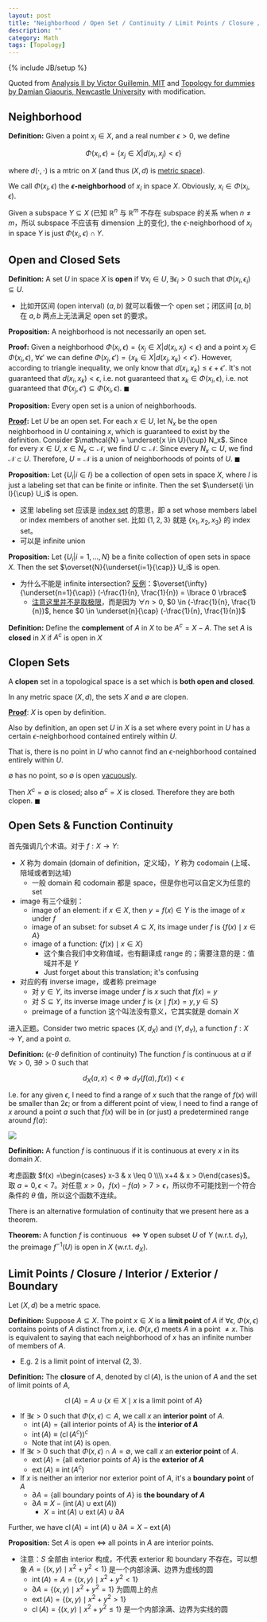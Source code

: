 ```yaml
---
layout: post
title: "Neighborhood / Open Set / Continuity / Limit Points / Closure / Interior / Exterior / Boundary"
description: ""
category: Math
tags: [Topology]
---
```

{% include JB/setup %}

Quoted from [Analysis II by Victor Guillemin, MIT](https://ocw.mit.edu/courses/mathematics/18-101-analysis-ii-fall-2005/lecture-notes/lecture1.pdf) and [Topology for dummies by Damian Giaouris, Newcastle University](https://www.staff.ncl.ac.uk/damian.giaouris/pdf/various/Topology_for_dummies.pdf) with modification.

## Neighborhood

**Definition:** Given a point $x_i \in X$, and a real number $\epsilon > 0$, we define

$$
\Phi(x_i, \epsilon) = \lbrace x_j \in X \vert d(x_i, x_j) < \epsilon \rbrace
$$

where $d(\cdot, \cdot)$ is a mtric on $X$ (and thus $(X, d)$ is [metric space](/math/2018/05/09/kernel)).

We call $\Phi(x_i, \epsilon)$ the **$\epsilon$-neighborhood** of $x_i$ in space $X$. Obviously, $x_i \in \Phi(x_i, \epsilon)$.

Given a subspace $Y \subseteq X$ (已知 $\mathbb{R}^n$ 与 $\mathbb{R}^m$ 不存在 subspace 的关系 when $n \neq m$，所以 subspace 不应该有 dimension 上的变化), the $\epsilon$-neighborhood of $x_i$ in space $Y$ is just $\Phi(x_i, \epsilon) \cap Y$.

## Open and Closed Sets

**Definition:** A set $U$ in space $X$ is **open** if $\forall x_i \in U, \exists \epsilon_i > 0$ such that $\Phi(x_i, \epsilon_i) \subseteq U$.

- 比如开区间 (open interval) $(a, b)$ 就可以看做一个 open set；闭区间 $[a, b]$ 在 $a, b$ 两点上无法满足 open set 的要求。

**Proposition:** A neighborhood is not necessarily an open set.

**Proof:** Given a neighborhood $\Phi(x_i, \epsilon) = \lbrace x_j \in X \vert d(x_i, x_j) < \epsilon \rbrace$ and a point $x_j \in \Phi(x_i, \epsilon)$, $\forall \epsilon'$ we can define $\Phi(x_j, \epsilon') = \lbrace x_k \in X \vert d(x_j, x_k) < \epsilon' \rbrace$. However, according to triangle inequality, we only know that $d(x_i, x_k) \leq \epsilon + \epsilon'$. It's not guaranteed that $d(x_i, x_k) < \epsilon$, i.e. not guaranteed that $x_k \in \Phi(x_i, \epsilon)$, i.e. not guaranteed that $\Phi(x_j, \epsilon') \subseteq \Phi(x_i, \epsilon)$. $\blacksquare$

**Proposition:** Every open set is a union of neighborhoods.

**[Proof](https://math.stackexchange.com/a/830584):** Let $U$ be an open set. For each $x \in U$, let $N_x$ be the open neighborhood in $U$ containing $x$, which is guaranteed to exist by the definition. Consider $\mathcal{N} = \underset{x \in U}{\cup} N_x$. Since for every $x \in U$, $x \in N_x \subset \mathcal{N}$, we find $U \subset \mathcal{N}$. Since every $N_x \subset U$, we find $\mathcal{N} \subset U$. Therefore, $U = \mathcal{N}$ is a union of neighborhoods of points of $U$. $\blacksquare$

**Proposition:** Let $\lbrace U_i \vert i \in I \rbrace$ be a collection of open sets in space $X$, where $I$ is just a labeling set that can be finite or infinite. Then the set $\underset{i \in I}{\cup} U_i$ is open.

- 这里 labeling set 应该是 [index set](https://en.wikipedia.org/wiki/Index_set) 的意思，即 a set whose members label or index members of another set. 比如 $\lbrace 1,2,3 \rbrace$ 就是 $\lbrace x_1, x_2, x_3 \rbrace$ 的 index set。
- 可以是 infinite union

**Proposition:** Let $\lbrace U_i \vert i = 1,\dots, N \rbrace$ be a finite collection of open sets in space $X$. Then the set $\overset{N}{\underset{i=1}{\cap}} U_i$ is open.

- 为什么不能是 infinite intersection? [反例](https://math.stackexchange.com/a/1460856)：$\overset{\infty}{\underset{n=1}{\cap}} (-\frac{1}{n}, \frac{1}{n}) = \lbrace 0 \rbrace$
    - [注意这里并不是取极限](https://math.stackexchange.com/questions/2274229/problem-with-a-limit-and-the-infinite-intersection-of-open-sets)，而是因为 $\forall n>0$, $0 \in (-\frac{1}{n}, \frac{1}{n})$, hence $0 \in \underset{n}{\cap} (-\frac{1}{n}, \frac{1}{n})$

**Definition:** Define the **complement** of $A$ in $X$ to be $A^c = X - A$. The set $A$ is **closed** in $X$ if $A^c$ is open in $X$

## Clopen Sets

A **clopen** set in a topological space is a set which is **both open and closed**.

In any metric space $(X, d)$, the sets $X$ and $\emptyset$ are clopen.

**[Proof](https://proofwiki.org/wiki/Empty_Set_is_Open_in_Metric_Space)**: $X$ is open by definition.

Also by definition, an open set $U$ in $X$ is a set where every point in $U$ has a certain $\epsilon$-neighborhood contained entirely within $U$. 

That is, there is no point in $U$ who cannot find an $\epsilon$-neighborhood contained entirely within $U$.

$\emptyset$ has no point, so $\emptyset$ is open [vacuously](https://proofwiki.org/wiki/Definition:Vacuous_Truth).

Then $X^c = \emptyset$ is closed; also $\emptyset^c = X$ is closed. Therefore they are both clopen. $\blacksquare$

## Open Sets & Function Continuity

首先强调几个术语。对于 $f: X \to Y$:

- $X$ 称为 domain (domain of definition，定义域)，$Y$ 称为 codomain (上域、陪域或者到达域)
    - 一般 domain 和 codomain 都是 space，但是你也可以自定义为任意的 set
- image 有三个级别：
    - image of an element: if $x \in X$, then $y = f(x) \in Y$ is the image of $x$ under $f$
    - image of an subset: for subset $A \subseteq X$, its image under $f$ is $\lbrace f(x) \mid x \in A \rbrace$
    - image of a function: $\lbrace f(x) \mid x \in X \rbrace$
        - 这个集合我们中文称值域，也有翻译成 range 的；需要注意的是：值域并不是 $Y$
        - Just forget about this translation; it's confusing
- 对应的有 inverse image，或者称 preimage
    - 对 $y \in Y$, its inverse image under $f$ is $x$ such that $f(x) = y$
    - 对 $S \subseteq Y$, its inverse image under $f$ is $\lbrace x \mid f(x) = y, y \in S \rbrace$
    - preimage of a function 这个叫法没有意义，它其实就是 domain $X$

进入正题。Consider two metric spaces $(X, d_X)$ and $(Y, d_Y)$, a function $f: X \to Y$, and a point $a$.

**Definition:** ($\epsilon$-$\theta$ definition of continuity) The function $f$ is continuous at $a$ if $\forall \epsilon > 0$, $\exists \theta > 0$ such that

$$
d_X(a, x) < \theta \Rightarrow d_Y(f(a), f(x)) < \epsilon
$$

I.e. for any given $\epsilon$, I need to find a range of $x$ such that the range of $f(x)$ will be smaller than $2 \epsilon$; or from a different point of view, I need to find a range of $x$ around a point $a$ such that $f(x)$ will be in (or just) a predetermined range around $f(a)$:

![](https://farm2.staticflickr.com/1782/41647337900_a46f9c530e_z_d.jpg)

**Definition:** A function $f$ is continuous if it is continuous at every $x$ in its domain $X$.

考虑函数 $f(x) =\begin{cases} x-3 & x \leq 0 \\\\ x+4 & x > 0\end{cases}$。取 $a=0, \epsilon < 7$。对任意 $x > 0$，$f(x) - f(a) > 7 > \epsilon$，所以你不可能找到一个符合条件的 $\theta$ 值，所以这个函数不连续。

There is an alternative formulation of continuity that we present here as a theorem.

**Theorem:** A function $f$ is continuous $\iff \forall$ open subset $U$ of $Y$ (w.r.t. $d_Y$), the preimage $f^{−1}(U)$ is open in $X$ (w.r.t. $d_X$).

## Limit Points / Closure / Interior / Exterior / Boundary

Let $(X, d)$ be a metric space.

**Definition:** Suppose $A \subseteq X$. The point $x \in X$ is a **limit point** of $A$ if $\forall \epsilon$, $\Phi(x, \epsilon)$ contains points of $A$ distinct from $x$, i.e. $\Phi(x, \epsilon)$ meets $A$ in a point $\neq x$. This is equivalent to saying that each neighborhood of $x$ has an infinite number of members of $A$.

- E.g. $2$ is a limit point of interval $(2,3)$.

**Definition:** The **closure** of $A$, denoted by $\operatorname{cl}(A)$, is the union of $A$ and the set of limit points of $A$,

$$
\operatorname{cl}(A) = A \cup \lbrace x \in X \mid x \text{ is a limit point of } A \rbrace
$$

- If $\exists \epsilon > 0$ such that $\Phi(x, \epsilon) \subset A$, we call $x$ an **interior point** of $A$. 
    - $\operatorname{int}(A) = \lbrace \text{all interior points of } A \rbrace$ is the **interior of $A$**
    - $\operatorname{int}(A) \equiv (\operatorname{cl}(A^c))^c$
    - Note that $\operatorname{int}(A)$ is open.
- If $\exists \epsilon > 0$ such that $\Phi(x, \epsilon) \cap A = \emptyset$, we call $x$ an **exterior point** of $A$.
    - $\operatorname{ext}(A) = \lbrace \text{all exterior points of } A \rbrace$ is the **exterior of $A$**
    - $\operatorname{ext}(A) \equiv \operatorname{int}(A^c)$
- If $x$ is neither an interior nor exterior point of $A$, it's a **boundary point** of $A$
    - $\partial{A} = \lbrace \text{all boundary points of } A \rbrace$ is **the boundary of $A$**
    - $\partial{A} \equiv X - (\operatorname{int}(A) \cup \operatorname{ext}(A))$
        - $X = \operatorname{int}(A) \cup \operatorname{ext}(A) \cup \partial{A}$

Further, we have $\operatorname{cl}(A) = \operatorname{int}(A) \cup \partial{A} = X - \operatorname{ext}(A)$

**Proposition:** Set $A$ is open $\iff$ all points in $A$ are interior points.

- 注意：$S$ 全部由 interior 构成，不代表 exterior 和 boundary 不存在。可以想象 $A = \lbrace (x, y) \mid x^2 + y^2 < 1 \rbrace$ 是一个内部涂满、边界为虚线的圆
    - $\operatorname{int}(A) = A = \lbrace (x, y) \mid x^2 + y^2 < 1 \rbrace$
    - $\partial{A} = \lbrace (x, y) \mid x^2 + y^2 = 1 \rbrace$ 为圆周上的点
    - $\operatorname{ext}(A) = \lbrace (x, y) \mid x^2 + y^2 > 1 \rbrace$
    - $\operatorname{cl}(A) = \lbrace (x, y) \mid x^2 + y^2 \leq 1 \rbrace$ 是一个内部涂满、边界为实线的圆